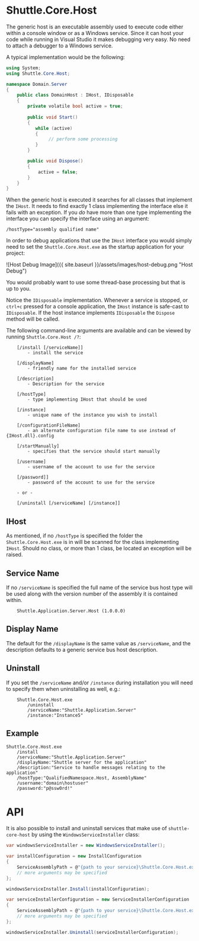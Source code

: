 Shuttle.Core.Host
=================

The generic host is an executable assembly used to execute code either within a console window or as a Windows service.  Since it can host your code while running in Visual Studio it makes debugging very easy.  No need to attach a debugger to a Windows service.

A typical implementation would be the following:

~~~ c#
using System;
using Shuttle.Core.Host;

namespace Domain.Server
{
	public class DomainHost : IHost, IDisposable
	{
		private volatile bool active = true;
	
		public void Start()
		{
		   while (active)
		   {
				// perform some processing
		   }
		}

		public void Dispose()
		{
			active = false;
		}
	}
}
~~~

When the generic host is executed it searches for all classes that implement the `IHost`.  It needs to find exactly 1 class implementing the interface else it fails with an exception.  If you *do* have more than one type implementing the interface you can specify the interface using an argument:

~~~
/hostType="assembly qualified name"
~~~

In order to debug applications that use the `IHost` interface you would simply need to set the `Shuttle.Core.Host.exe` as the startup application for your project:

![Host Debug Image]({{ site.baseurl }}/assets/images/host-debug.png "Host Debug")

You would probably want to use some thread-base processing but that is up to you.

Notice the `IDisposable` implementation.  Whenever a service is stopped, or `ctrl+c` pressed for a console application, the `IHost` instance is safe-cast to `IDisposable`.  If the host instance implements `IDisposable` the `Dispose` method will be called.

The following command-line arguments are available and can be viewed by running `Shuttle.Core.Host /?`:

~~~
	[/install [/serviceName]]	
		- install the service
		
	[/displayName]				
		- friendly name for the installed service
		
	[/description]				
		- Description for the service
		
	[/hostType]	
		- type implementing IHost that should be used
		
	[/instance]					
		- unique name of the instance you wish to install
		
	[/configurationFileName]
		- an alternate configuration file name to use instead of {IHost.dll}.config

	[/startManually]			
		- specifies that the service should start manually
		
	[/username]					
		- username of the account to use for the service
		
	[/password]]				
		- password of the account to use for the service
		
	- or -
	
	[/uninstall [/serviceName] [/instance]]	
~~~		

## IHost
As mentioned, if no `/hostType` is specified the folder the `Shuttle.Core.Host.exe` is in will be scanned for the class implementing `IHost`.  Should no class, or more than 1 class, be located an exception will be raised.

## Service Name
If no `/serviceName` is specified the full name of the service bus host type will be used along with the version number of the assembly it is contained within.

~~~
	Shuttle.Application.Server.Host (1.0.0.0)
~~~

## Display Name
The default for the `/displayName` is the same value as `/serviceName`, and the description defaults to a generic service bus host description.

## Uninstall

If you set the `/serviceName` and/or `/instance` during installation you will need to specify them when uninstalling as well, e.g.:

~~~
	Shuttle.Core.Host.exe 
		/uninstall 
		/serviceName:"Shuttle.Application.Server" 
		/instance:"Instance5"
~~~

## Example

~~~
Shuttle.Core.Host.exe 
	/install 
	/serviceName:"Shuttle.Application.Server" 
	/displayName:"Shuttle server for the application"
	/description:"Service to handle messages relating to the application" 
	/hostType:"QualifiedNamespace.Host, AssemblyName"
	/username:"domain\hostuser"
	/password:"p@ssw0rd!"
~~~

# API

It is also possible to install and uninstall services that make use of `shuttle-core-host` by using the `WindowsServiceInstaller` class:

~~~ c#
var windowsServiceInstaller = new WindowsServiceInstaller();

var installConfiguration = new InstallConfiguration
{
	ServiceAssemblyPath = @"{path to your service}\Shuttle.Core.Host.exe",
	// more arguments may be specified
};  

windowsServiceInstaller.Install(installConfiguration);

var serviceInstallerConfiguration = new ServiceInstallerConfiguration
{
	ServiceAssemblyPath = @"{path to your service}\Shuttle.Core.Host.exe",
	// more arguments may be specified
};

windowsServiceInstaller.Uninstall(serviceInstallerConfiguration);
~~~